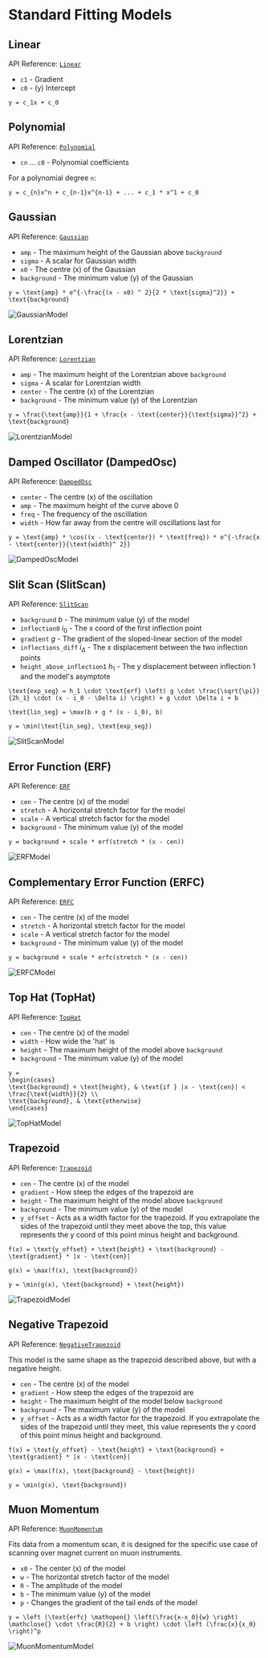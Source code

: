 # Standard Fitting Models

## Linear

API Reference: [`Linear`](ibex_bluesky_core.fitting.Linear)

- `c1` - Gradient
- `c0` - (y) Intercept

```{math}
y = c_1x + c_0
```

## Polynomial

API Reference: [`Polynomial`](ibex_bluesky_core.fitting.Polynomial)

- `cn` ... `c0` - Polynomial coefficients

For a polynomial degree `n`:
```{math}
y = c_{n}x^n + c_{n-1}x^{n-1} + ... + c_1 * x^1 + c_0 
```

## Gaussian

API Reference: [`Gaussian`](ibex_bluesky_core.fitting.Gaussian)

- `amp` - The maximum height of the Gaussian above `background`
- `sigma` - A scalar for Gaussian width
- `x0` - The centre (x) of the Gaussian
- `background` - The minimum value (y) of the Gaussian

```{math}
y = \text{amp} * e^{-\frac{(x - x0) ^ 2}{2 * \text{sigma}^2}} + \text{background}
```

![GaussianModel](./images_fits/gaussian.png)

## Lorentzian

API Reference: [`Lorentzian`](ibex_bluesky_core.fitting.Lorentzian)

- `amp` - The maximum height of the Lorentzian above `background`
- `sigma` - A scalar for Lorentzian width
- `center` - The centre (x) of the Lorentzian
- `background` - The minimum value (y) of the Lorentzian

```{math}
y = \frac{\text{amp}}{1 + \frac{x - \text{center}}{\text{sigma}}^2} + \text{background}
```

![LorentzianModel](./images_fits/lorentzian.png)

## Damped Oscillator (DampedOsc)

API Reference: [`DampedOsc`](ibex_bluesky_core.fitting.DampedOsc)

- `center` - The centre (x) of the oscillation
- `amp` - The maximum height of the curve above 0
- `freq` - The frequency of the oscillation
- `width` - How far away from the centre will oscillations last for

```{math}
y = \text{amp} * \cos((x - \text{center}) * \text{freq}) * e^{-\frac{x - \text{center}}{\text{width}^ 2}}
```

![DampedOscModel](./images_fits/damped_osc.png)

##  Slit Scan (SlitScan)

API Reference: [`SlitScan`](ibex_bluesky_core.fitting.SlitScan)

- `background` $b$ - The minimum value (y) of the model
- `inflection0` $i_0$ - The x coord of the first inflection point
- `gradient` $g$ - The gradient of the sloped-linear section of the model
- `inflections_diff` $i_{\Delta}$ - The x displacement between the two inflection points
- `height_above_inflection1` $h_1$ - The y displacement between inflection 1 and the model's asymptote

```{math}
\text{exp_seg} = h_1 \cdot \text{erf} \left( g \cdot \frac{\sqrt{\pi}}{2h_1} \cdot (x - i_0 - \Delta i) \right) + g \cdot \Delta i + b
```

```{math}
\text{lin_seg} = \max(b + g * (x - i_0), b)
```

```{math}
y = \min(\text{lin_seg}, \text{exp_seg})
```

![SlitScanModel](./images_fits/slit_scan.png)

## Error Function (ERF)

API Reference: [`ERF`](ibex_bluesky_core.fitting.ERF)

- `cen` - The centre (x) of the model
- `stretch` - A horizontal stretch factor for the model
- `scale` - A vertical stretch factor for the model
- `background` - The minimum value (y) of the model

```{math}
y = background + scale * erf(stretch * (x - cen))
```

![ERFModel](./images_fits/erf.png)

## Complementary Error Function (ERFC)

API Reference: [`ERFC`](ibex_bluesky_core.fitting.ERFC)

- `cen` - The centre (x) of the model
- `stretch` - A horizontal stretch factor for the model
- `scale` - A vertical stretch factor for the model
- `background` - The minimum value (y) of the model

```{math}
y = background + scale * erfc(stretch * (x - cen))
```

![ERFCModel](./images_fits/erfc.png)

## Top Hat (TopHat)

API Reference: [`TopHat`](ibex_bluesky_core.fitting.TopHat)

- `cen` - The centre (x) of the model
- `width` - How wide the 'hat' is
- `height` - The maximum height of the model above `background`
- `background` - The minimum value (y) of the model

```{math}
y = 
\begin{cases} 
\text{background} + \text{height}, & \text{if } |x - \text{cen}| < \frac{\text{width}}{2} \\
\text{background}, & \text{otherwise}
\end{cases}
```

![TopHatModel](./images_fits/tophat.png)

## Trapezoid

API Reference: [`Trapezoid`](ibex_bluesky_core.fitting.Trapezoid)

- `cen` - The centre (x) of the model
- `gradient` - How steep the edges of the trapezoid are
- `height` - The maximum height of the model above `background`
- `background` - The minimum value (y) of the model
- `y_offset` - Acts as a width factor for the trapezoid. If you extrapolate the sides of the trapezoid until they meet above the top, this value represents the y coord of this point minus height and background.

```{math}
f(x) = \text{y_offset} + \text{height} + \text{background} - \text{gradient} * |x - \text{cen}|
```
```{math}
g(x) = \max(f(x), \text{background})
```
```{math}
y = \min(g(x), \text{background} + \text{height})
```

![TrapezoidModel](./images_fits/trapezoid.png)

## Negative Trapezoid

API Reference: [`NegativeTrapezoid`](ibex_bluesky_core.fitting.NegativeTrapezoid)

This model is the same shape as the trapezoid described above, but with a negative height.

- `cen` - The centre (x) of the model
- `gradient` - How steep the edges of the trapezoid are
- `height` - The maximum height of the model below `background`
- `background` - The maximum value (y) of the model
- `y_offset` - Acts as a width factor for the trapezoid. If you extrapolate the sides of the trapezoid until they meet, this value represents the y coord of this point minus height and background.

```{math}
f(x) = \text{y_offset} - \text{height} + \text{background} + \text{gradient} * |x - \text{cen}|
```
```{math}
g(x) = \max(f(x), \text{background} - \text{height})
```
```{math}
y = \min(g(x), \text{background})
```

## Muon Momentum

API Reference: [`MuonMomentum`](ibex_bluesky_core.fitting.MuonMomentum)

Fits data from a momentum scan, it is designed for the specific use case of scanning over magnet current on muon instruments.

- `x0` - The center (x) of the model
- `w` - The horizontal stretch factor of the model
- `R` - The amplitude of the model
- `b` - The minimum value (y) of the model
- `p` - Changes the gradient of the tail ends of the model

``` {math}
y = \left (\text{erfc} \mathopen{} \left(\frac{x-x_0}{w} \right) \mathclose{} \cdot \frac{R}{2} + b \right) \cdot \left (\frac{x}{x_0} \right)^p
```

![MuonMomentumModel](./images_fits/muons_momentum.png)
 